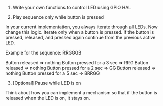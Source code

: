1. Write your own functions to control LED using GPIO HAL

2. Play sequence only while button is pressed

In your current implementation, you always iterate through all LEDs. Now change this logic. Iterate only when a button is pressed. If the button is pressed, released, and pressed again continue from the previous active LED.

Example for the sequence: RRGGGB

Button released => nothing
Button pressed for a 3 sec => RRG
Button released => nothing
Button pressed for a 2 sec => GG
Button released => nothing
Button pressed for a 5 sec => BRRGG


3. [Optional] Pause while LED is on

Think about how you can implement a mechanism so that if the button is released when the LED is on, it stays on.
